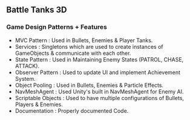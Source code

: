 ## Battle Tanks 3D

### Game Design Patterns + Features
- MVC Pattern : Used in Bullets, Enemies & Player Tanks.
- Services    : Singletons which are used to create instances of GameObjects & communicate with each other.
- State Pattern : Used in Maintaining Enemy States (PATROL, CHASE, ATTACK).
- Observer Pattern : Used to update UI and implement Achievement System.
- Object Pooling : Used in Bullets, Enemies & Particle Effects.
- NavMeshAgent : Used Unity's built in NavMeshAgent for Enemy AI.
- Scriptable Objects : Used to have multiple configurations of Bullets, Players & Enemies.
- Documentation : Properly documented Code.

